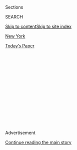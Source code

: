 <div id="app">

<div>

<div>

<div>

<div class="NYTAppHideMasthead css-1q2w90k e1suatyy0">

<div class="section css-ui9rw0 e1suatyy2">

<div class="css-eph4ug er09x8g0">

<div class="css-6n7j50">

</div>

<span class="css-1dv1kvn">Sections</span>

<div class="css-10488qs">

<span class="css-1dv1kvn">SEARCH</span>

</div>

[Skip to content](#site-content)[Skip to site index](#site-index)

</div>

<div id="masthead-section-label" class="css-1wr3we4 eaxe0e00">

[New
York](https://www.nytimes.com/section/nyregion)

</div>

<div class="css-10698na e1huz5gh0">

</div>

</div>

<div id="masthead-bar-one" class="section hasLinks css-15hmgas e1csuq9d3">

<div class="css-uqyvli e1csuq9d0">

</div>

<div class="css-1uqjmks e1csuq9d1">

</div>

<div class="css-9e9ivx">

[](https://myaccount.nytimes.com/auth/login?response_type=cookie&client_id=vi)

</div>

<div class="css-1bvtpon e1csuq9d2">

[Today’s
Paper](https://www.nytimes.com/section/todayspaper)

</div>

</div>

</div>

</div>

<div data-aria-hidden="false">

<div id="site-content" data-role="main">

<div>

<div class="css-1aor85t" style="opacity:0.000000001;z-index:-1;visibility:hidden">

<div class="css-1hqnpie">

<div class="css-epjblv">

<span class="css-17xtcya">[New
York](/section/nyregion)</span><span class="css-x15j1o">|</span><span class="css-fwqvlz">Prince
Andrew and U.S. Prosecutor in Nasty Dispute Over Epstein
Case</span>

</div>

<div class="css-k008qs">

<div class="css-1iwv8en">

<span class="css-18z7m18"></span>

<div>

</div>

</div>

<span class="css-1n6z4y">https://nyti.ms/30yvRPt</span>

<div class="css-1705lsu">

<div class="css-4xjgmj">

<div class="css-4skfbu" data-role="toolbar" data-aria-label="Social Media Share buttons, Save button, and Comments Panel with current comment count" data-testid="share-tools">

  - 
  - 
  - 
  - 
    
    <div class="css-6n7j50">
    
    </div>

  - 

</div>

</div>

</div>

</div>

</div>

</div>

<div id="NYT_TOP_BANNER_REGION" class="css-13pd83m">

</div>

<div id="top-wrapper" class="css-1sy8kpn">

<div id="top-slug" class="css-l9onyx">

Advertisement

</div>

[Continue reading the main
story](#after-top)

<div class="ad top-wrapper" style="text-align:center;height:100%;display:block;min-height:250px">

<div id="top" class="place-ad" data-position="top" data-size-key="top">

</div>

</div>

<div id="after-top">

</div>

</div>

<div>

<div id="sponsor-wrapper" class="css-1hyfx7x">

<div id="sponsor-slug" class="css-19vbshk">

Supported by

</div>

[Continue reading the main
story](#after-sponsor)

<div id="sponsor" class="ad sponsor-wrapper" style="text-align:center;height:100%;display:block">

</div>

<div id="after-sponsor">

</div>

</div>

<div class="css-186x18t">

</div>

<div class="css-1vkm6nb ehdk2mb0">

# Prince Andrew and U.S. Prosecutor in Nasty Dispute Over Epstein Case

</div>

The spat over whether the prince is willing to help in a sex-trafficking
inquiry escalated, with a top federal prosecutor effectively calling the
British royal a liar.

<div class="css-79elbk" data-testid="photoviewer-wrapper">

<div class="css-z3e15g" data-testid="photoviewer-wrapper-hidden">

</div>

<div class="css-1a48zt4 ehw59r15" data-testid="photoviewer-children">

![<span class="css-16f3y1r e13ogyst0" data-aria-hidden="true">Prince
Andrew’s lawyers said he had offered three times to answer questions in
writing. Prosecutors want an
interview.</span><span class="css-cnj6d5 e1z0qqy90" itemprop="copyrightHolder"><span class="css-1ly73wi e1tej78p0">Credit...</span><span><span>Chris
Radburn/Reuters</span></span></span>](https://static01.nyt.com/images/2020/06/08/nyregion/08ANDREW/merlin_169146945_82e12a00-a556-44bb-8367-de34f5a475d6-articleLarge.jpg?quality=75&auto=webp&disable=upscale)

</div>

</div>

<div class="css-18e8msd">

<div class="css-vp77d3 epjyd6m0">

<div class="css-1baulvz">

By [<span class="css-1baulvz last-byline" itemprop="name">Alan
Feuer</span>](https://www.nytimes.com/by/alan-feuer)

</div>

</div>

  - June 8,
    2020

  - 
    
    <div class="css-4xjgmj">
    
    <div class="css-d8bdto" data-role="toolbar" data-aria-label="Social Media Share buttons, Save button, and Comments Panel with current comment count" data-testid="share-tools">
    
      - 
      - 
      - 
      - 
        
        <div class="css-6n7j50">
        
        </div>
    
      - 
    
    </div>
    
    </div>

</div>

</div>

<div class="section meteredContent css-1r7ky0e" name="articleBody" itemprop="articleBody">

<div class="css-1fanzo5 StoryBodyCompanionColumn">

<div class="css-53u6y8">

For four months, federal prosecutors in New York have been locked in a
nasty public spat with Prince Andrew of Britain about what they say is
his refusal to aid their investigation into allegations of sex
trafficking and other crimes by the financier Jeffrey Epstein and his
associates.

In March, Geoffrey S. Berman, the United States attorney in Manhattan,
took the unusual step of announcing at a news conference that the
British royal had [“completely shut the
door”](https://www.nytimes.com/2020/03/09/nyregion/jeffrey-epstein-prince-andrew.html)
on helping with the inquiry. The comments came two months after Mr.
Berman complained that the prince was offering “[zero
cooperation](https://www.nytimes.com/2020/01/27/nyregion/jeffrey-epstein-prince-andrew.html)”
in the case.

On Monday, the trans-Atlantic sniping escalated, with the prince’s
lawyers saying in a statement from London that he had agreed three times
to help the New York prosecutors, though on his terms, with a written
statement, and not by sitting for an interview.

In the statement, the prince’s lawyers accused Mr. Berman by name of
misleading the public with “inaccurate” comments about the prince that
“should not have been made.” They also suggested that Mr. Berman and
other U.S. prosecutors hoped to bask in the limelight by loudly and
repeatedly attacking Prince Andrew.

</div>

</div>

<div class="css-1fanzo5 StoryBodyCompanionColumn">

<div class="css-53u6y8">

“They are perhaps seeking publicity rather than accepting the assistance
proffered,” the prince’s lawyers wrote.

Within hours, Mr. Berman shot back, issuing a statement of his own in
which he effectively called Prince Andrew, the Duke of York, a liar.

“Today, Prince Andrew yet again sought to falsely portray himself to the
public as eager and willing to cooperate with an ongoing federal
criminal investigation into sex trafficking and related offenses,” Mr.
Berman wrote.

“If Prince Andrew is, in fact, serious about cooperating with the
ongoing federal investigation,” Mr. Berman added, “our doors remain
open, and we await word of when we should expect him.”

The dueling missives emerged as the British media reported that Mr.
Berman’s office had raised the stakes in its scuffle with the prince by
issuing a formal request to the British Home Office seeking its help in
obtaining an interview with him.

</div>

</div>

<div class="css-1fanzo5 StoryBodyCompanionColumn">

<div class="css-53u6y8">

U.S. prosecutors in New York and Washington would not confirm whether
such a request, which is known officially as a mutual legal assistance
application, had been made. (In an interview with Fox News on Monday,
Attorney General William P. Barr said there were no plans to extradite
the prince, but that federal prosecutors hoped to have him “provide some
evidence.”)

If British officials were to grant such an application, Mr. Berman and
his members of his staff could avoid the complexities of trying to
subpoena testimony from Prince Andrew, a foreign citizen who lives
outside of U.S. jurisdiction.

Under mutual legal assistance treaties, the British government could
compel the prince to submit to an interview with its own officials if he
were to persist in refusing to grant one to the federal prosecutors in
New York.

The stalemate has been in effect since November, when Prince Andrew gave
what was widely seen as [a disastrous television interview to the
BBC](https://www.nytimes.com/2019/11/20/world/europe/prince-andrew-quits-epstein.html)
about his long relationship with Mr. Epstein, who [killed himself last
summer](https://www.nytimes.com/2019/12/02/world/europe/prince-andrews-Virginia-Roberts-Giuffre-bbc.html)
at a federal jail in Manhattan while awaiting trial on sex trafficking
and conspiracy charges. Mr. Epstein had previously pleaded guilty to
state sex crime charges in 2008 and had been sentenced to 13 months in
prison at the time.

Prince Andrew, 60, said in the BBC interview that he could not “shed
light” for U.S. law enforcement officers on Mr. Epstein’s activities
because the two had spent only a few days at a time together. He also
said he would have to consult with his lawyers before testifying under
oath about his relationship with Mr. Epstein.

The prince’s answers in the interview shocked many viewers, who said
that his denials of sexual misconduct were unpersuasive and that he
seemed to have little sympathy for Mr. Epstein’s alleged victims.

After the interview was broadcast, the prince abruptly announced that he
was stepping back from public life, apparently out of a concern that the
BBC appearance could threaten the reputation and charitable work of the
entire British royal family.

</div>

</div>

<div class="css-1fanzo5 StoryBodyCompanionColumn">

<div class="css-53u6y8">

In a public statement at the time, he also said, “Of course, I am
willing to help any appropriate law enforcement agency with their
investigations, if required.”

Shortly after Mr. Epstein’s death, Mr. Berman [said in a
statement](https://www.justice.gov/usao-sdny/pr/statement-manhattan-us-attorney-death-defendant-jeffrey-epstein)
that the inquiry into an alleged sex-trafficking conspiracy that led to
the new charges against the financier had not yet finished and that
prosecutors were committed to standing up for the “brave young women”
whom Mr. Berman said Mr. Epstein had abused. Mr. Barr has also vowed to
bring criminal charges against anyone who helped Mr. Epstein in any
sex-trafficking scheme.

American prosecutors may also want to speak with Prince Andrew because
of his friendship with Ghislaine Maxwell, a British socialite and Mr.
Epstein’s onetime girlfriend. She has been accused in lawsuits filed by
women who say they were Mr. Epstein’s victims of acting as his top
recruiter, procuring girls and young women for him to sexually abuse.

Ms. Maxwell, who has denied any wrongdoing, was one of four women who
were named as possible co-conspirators and [granted immunity from
prosecution in a widely criticized plea
bargain](https://www.nytimes.com/2019/07/10/us/politics/acosta-epstein.html)
that Mr. Epstein struck with federal prosecutors in Florida in a case
that preceded his 2008 conviction.

Mr. Berman’s latest assertion that Prince Andrew has acted in bad faith
in presenting himself publicly as cooperative drew an angry reaction
from the prince’s advisers. They accused Mr. Berman of breaching his own
confidentiality rules a third time and of further eroding the prince’s
trust in the Justice Department’s willingness to deal with him honestly.

“It’s frankly bewildering,” one of the prince’s advisers said.

Mark Landler contributed reporting from London.

</div>

</div>

</div>

<div>

</div>

<div>

</div>

<div>

</div>

<div>

<div id="bottom-wrapper" class="css-1ede5it">

<div id="bottom-slug" class="css-l9onyx">

Advertisement

</div>

[Continue reading the main
story](#after-bottom)

<div id="bottom" class="ad bottom-wrapper" style="text-align:center;height:100%;display:block;min-height:90px">

</div>

<div id="after-bottom">

</div>

</div>

</div>

</div>

</div>

## Site Index

<div>

</div>

## Site Information Navigation

  - [© <span>2020</span> <span>The New York Times
    Company</span>](https://help.nytimes.com/hc/en-us/articles/115014792127-Copyright-notice)

<!-- end list -->

  - [NYTCo](https://www.nytco.com/)
  - [Contact
    Us](https://help.nytimes.com/hc/en-us/articles/115015385887-Contact-Us)
  - [Work with us](https://www.nytco.com/careers/)
  - [Advertise](https://nytmediakit.com/)
  - [T Brand Studio](http://www.tbrandstudio.com/)
  - [Your Ad
    Choices](https://www.nytimes.com/privacy/cookie-policy#how-do-i-manage-trackers)
  - [Privacy](https://www.nytimes.com/privacy)
  - [Terms of
    Service](https://help.nytimes.com/hc/en-us/articles/115014893428-Terms-of-service)
  - [Terms of
    Sale](https://help.nytimes.com/hc/en-us/articles/115014893968-Terms-of-sale)
  - [Site
    Map](https://spiderbites.nytimes.com)
  - [Help](https://help.nytimes.com/hc/en-us)
  - [Subscriptions](https://www.nytimes.com/subscription?campaignId=37WXW)

</div>

</div>

</div>

</div>
